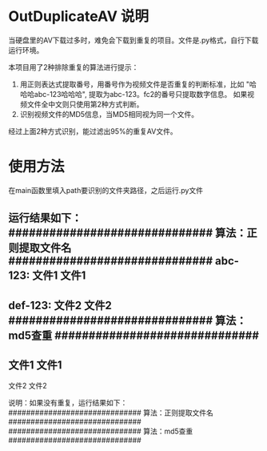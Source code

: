 # OutDuplicateAV 说明

当硬盘里的AV下载过多时，难免会下载到重复的项目。文件是.py格式，自行下载运行环境。


本项目用了2种排除重复的算法进行提示：
1. 用正则表达式提取番号，用番号作为视频文件是否重复的判断标准，比如 "哈哈哈abc-123哈哈哈", 提取为abc-123。fc2的番号只提取数字信息。
如果视频文件全中文则只使用第2种方式判断。
2. 识别视频文件的MD5信息，当MD5相同视为同一个文件。

经过上面2种方式识别，能过滤出95%的重复AV文件。

# 使用方法
在main函数里填入path要识别的文件夹路径，之后运行.py文件

运行结果如下：
############################## 算法：正则提取文件名 ##############################
abc-123:
文件1
文件1
--------------------
def-123:
文件2
文件2
############################## 算法：md5查重 ##############################
--------------------
文件1
文件1 
-------------------
文件2
文件2


说明：如果没有重复，运行结果如下：
############################## 算法：正则提取文件名 ##############################
############################## 算法：md5查重 ##############################
